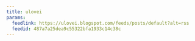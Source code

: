 ```yaml
---
title: ulovei
params:
  feedlink: https://ulovei.blogspot.com/feeds/posts/default?alt=rss
  feedid: 487a7a25dea9c55322bfa1933c14c38c
---
```

